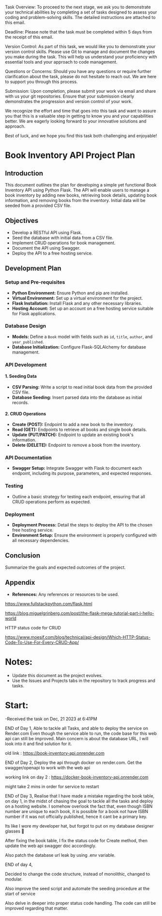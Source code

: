 Task Overview:
To proceed to the next stage, we ask you to demonstrate your technical abilities by completing a set of tasks designed to assess your coding and  problem-solving skills. The detailed instructions are attached to this email.

Deadline:
Please note that the task must be completed within 5 days from the receipt of this email.

Version Control:
As part of this task, we would like you to demonstrate your version control skills. Please use Git to manage and document the changes you make during the task. This will help us understand your proficiency with essential tools and your approach to code management.

Questions or Concerns:
Should you have any questions or require further clarification about the task, please do not hesitate to reach out. We are here to support you through this process.

Submission:
Upon completion, please submit your work via email and share with us your git repositories. Ensure that your submission clearly demonstrates the progression and version control of your work.

We recognize the effort and time that goes into this task and want to assure you that this is a valuable step in getting to know you and your capabilities better. We are eagerly looking forward to your innovative solutions and approach.

Best of luck, and we hope you find this task both challenging and enjoyable!



# Book Inventory API Project Plan

## Introduction
This document outlines the plan for developing a simple yet functional Book Inventory API using Python Flask. The API will enable users to manage a book inventory by adding new books, retrieving book details, updating book information, and removing books from the inventory. Initial data will be seeded from a provided CSV file.

## Objectives
- Develop a RESTful API using Flask.
- Seed the database with initial data from a CSV file.
- Implement CRUD operations for book management.
- Document the API using Swagger.
- Deploy the API to a free hosting service.

## Development Plan

### Setup and Pre-requisites
- **Python Environment:** Ensure Python and pip are installed.
- **Virtual Environment:** Set up a virtual environment for the project.
- **Flask Installation:** Install Flask and any other necessary libraries.
- **Hosting Account:** Set up an account on a free hosting service suitable for Flask applications.

### Database Design
- **Models:** Define a `Book` model with fields such as `id`, `title`, `author`, and `year_published`.
- **Database Initialization:** Configure Flask-SQLAlchemy for database management.

### API Development
#### 1. Seeding Data
- **CSV Parsing:** Write a script to read initial book data from the provided CSV file.
- **Database Seeding:** Insert parsed data into the database as initial records.

#### 2. CRUD Operations
- **Create (POST):** Endpoint to add a new book to the inventory.
- **Read (GET):** Endpoints to retrieve all books and single book details.
- **Update (PUT/PATCH):** Endpoint to update an existing book's information.
- **Delete (DELETE):** Endpoint to remove a book from the inventory.

### API Documentation
- **Swagger Setup:** Integrate Swagger with Flask to document each endpoint, including its purpose, parameters, and expected responses.

### Testing
- Outline a basic strategy for testing each endpoint, ensuring that all CRUD operations perform as expected.

### Deployment
- **Deployment Process:** Detail the steps to deploy the API to the chosen free hosting service.
- **Environment Setup:** Ensure the environment is properly configured with all necessary dependencies.

## Conclusion
Summarize the goals and expected outcomes of the project.

## Appendix
- **References:** Any references or resources to be used.

https://www.fullstackpython.com/flask.html

https://blog.miguelgrinberg.com/post/the-flask-mega-tutorial-part-i-hello-world

HTTP status code for CRUD

https://www.moesif.com/blog/technical/api-design/Which-HTTP-Status-Code-To-Use-For-Every-CRUD-App/


# Notes:
- Update this document as the project evolves.
- Use the Issues and Projects tabs in the repository to track progress and tasks.

# Start:
-Received the task on Dec, 21 2023 at 6:41PM

END of Day 1, Able to tackle all Tasks, and able to deploy the service on Render.com
Even though the service able to run, the code base for this web api can still be improved.
Main concern is about the database URL, I will look into it and find solution for it.

old link : https://book-inventory-api.onrender.com


END of Day 2, Deploy the api through docker on render.com.
Get the swagger/openapi to work with the web api

working link on day 2 : https://docker-book-inventory-api.onrender.com

might take 2 mins in order for service to restart

END of Day 3, Realise that I have made a mistake regarding the book table, on day 1, in the midst of chasing the goal to tackle all the tasks and deploy on a hosting website. I somehow overlook the fact that, even though ISBN number are unique to each book, it is possible for a book not have ISBN number if it was not officially published, hence it cant be a primary key.

Its like I wore my developer hat, but forgot to put on my database designer glasses :dizzy:

After fixing the book table, I fix the status code for Create method, then update the web api swagger doc accordingly.

Also patch the database url leak by using .env variable.

END of day 4,

Decided to change the code structure, instead of monolithic, changed to modular.

Also improve the seed script and automate the seeding procedure at the start of service

Also delve in deeper into proper status code handling. The code can still be improved regarding that matter.




